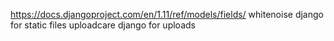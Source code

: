 https://docs.djangoproject.com/en/1.11/ref/models/fields/
whitenoise django for static files
uploadcare django for uploads
